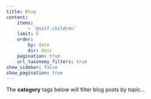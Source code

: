 ```yaml
---
title: Blog
content:
    items:
        - '@self.children'
    limit: 6
    order:
        by: date
        dir: desc
    pagination: true
    url_taxonomy_filters: true
show_sidebar: false
show_pagination: true
---
```


The **category** tags below will filter blog posts by topic...